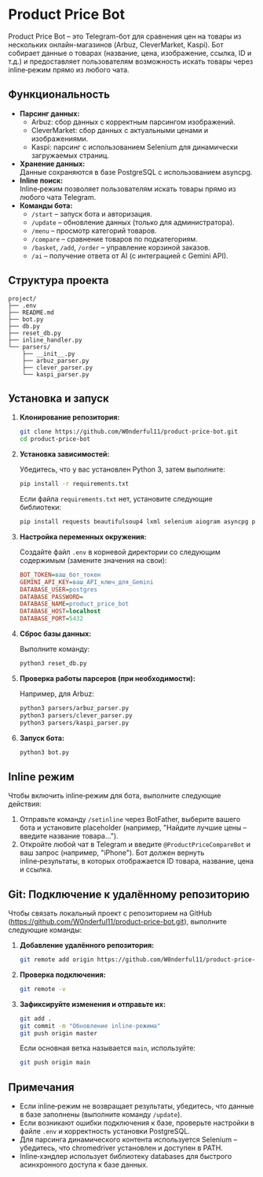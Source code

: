 # Product Price Bot

Product Price Bot – это Telegram-бот для сравнения цен на товары из нескольких онлайн-магазинов (Arbuz, CleverMarket, Kaspi). Бот собирает данные о товарах (название, цена, изображение, ссылка, ID и т.д.) и предоставляет пользователям возможность искать товары через inline‑режим прямо из любого чата.

## Функциональность

- **Парсинг данных:**
  - Arbuz: сбор данных с корректным парсингом изображений.
  - CleverMarket: сбор данных с актуальными ценами и изображениями.
  - Kaspi: парсинг с использованием Selenium для динамически загружаемых страниц.
- **Хранение данных:**  
  Данные сохраняются в базе PostgreSQL с использованием asyncpg.
- **Inline поиск:**  
  Inline‑режим позволяет пользователям искать товары прямо из любого чата Telegram.
- **Команды бота:**
  - `/start` – запуск бота и авторизация.
  - `/update` – обновление данных (только для администратора).
  - `/menu` – просмотр категорий товаров.
  - `/compare` – сравнение товаров по подкатегориям.
  - `/basket`, `/add`, `/order` – управление корзиной заказов.
  - `/ai` – получение ответа от AI (с интеграцией с Gemini API).

## Структура проекта

```
project/
├── .env
├── README.md
├── bot.py
├── db.py
├── reset_db.py
├── inline_handler.py
└── parsers/
    ├── __init__.py
    ├── arbuz_parser.py
    ├── clever_parser.py
    └── kaspi_parser.py
```

## Установка и запуск

1. **Клонирование репозитория:**

   ```bash
   git clone https://github.com/W0nderful11/product-price-bot.git
   cd product-price-bot
   ```

2. **Установка зависимостей:**

   Убедитесь, что у вас установлен Python 3, затем выполните:

   ```bash
   pip install -r requirements.txt
   ```

   Если файла `requirements.txt` нет, установите следующие библиотеки:

   ```bash
   pip install requests beautifulsoup4 lxml selenium aiogram asyncpg python-dotenv databases aiohttp
   ```

3. **Настройка переменных окружения:**

   Создайте файл `.env` в корневой директории со следующим содержимым (замените значения на свои):

   ```ini
   BOT_TOKEN=ваш_бот_токен
   GEMINI_API_KEY=ваш_API_ключ_для_Gemini
   DATABASE_USER=postgres
   DATABASE_PASSWORD= 
   DATABASE_NAME=product_price_bot
   DATABASE_HOST=localhost
   DATABASE_PORT=5432
   ```

4. **Сброс базы данных:**

   Выполните команду:

   ```bash
   python3 reset_db.py
   ```

5. **Проверка работы парсеров (при необходимости):**

   Например, для Arbuz:

   ```bash
   python3 parsers/arbuz_parser.py
   python3 parsers/clever_parser.py
   python3 parsers/kaspi_parser.py
   ```

6. **Запуск бота:**

   ```bash
   python3 bot.py
   ```

## Inline режим

Чтобы включить inline‑режим для бота, выполните следующие действия:

1. Отправьте команду `/setinline` через BotFather, выберите вашего бота и установите placeholder (например, "Найдите лучшие цены – введите название товара...").
2. Откройте любой чат в Telegram и введите `@ProductPriceCompareBot` и ваш запрос (например, "iPhone"). Бот должен вернуть inline‑результаты, в которых отображается ID товара, название, цена и ссылка.

## Git: Подключение к удалённому репозиторию

Чтобы связать локальный проект с репозиторием на GitHub (https://github.com/W0nderful11/product-price-bot.git), выполните следующие команды:

1. **Добавление удалённого репозитория:**

   ```bash
   git remote add origin https://github.com/W0nderful11/product-price-bot.git
   ```

2. **Проверка подключения:**

   ```bash
   git remote -v
   ```

3. **Зафиксируйте изменения и отправьте их:**

   ```bash
   git add .
   git commit -m "Обновление inline‑режима"
   git push origin master
   ```
   Если основная ветка называется `main`, используйте:
   ```bash
   git push origin main
   ```

## Примечания

- Если inline‑режим не возвращает результаты, убедитесь, что данные в базе заполнены (выполните команду `/update`).
- Если возникают ошибки подключения к базе, проверьте настройки в файле `.env` и корректность установки PostgreSQL.
- Для парсинга динамического контента используется Selenium – убедитесь, что chromedriver установлен и доступен в PATH.
- Inline‑хэндлер использует библиотеку databases для быстрого асинхронного доступа к базе данных.

